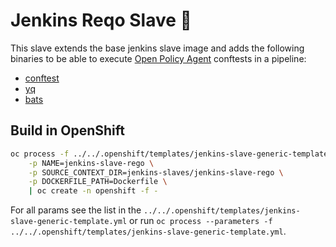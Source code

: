 # Jenkins Reqo Slave 🦇

This slave extends the base jenkins slave image and adds the following binaries to be able to execute [Open Policy Agent](https://openpolicyagent.org) conftests in a pipeline:
 - [conftest](https://conftest.dev/) 
 - [yq](https://github.com/mikefarah/yq)
 - [bats](https://github.com/bats-core/bats-core)

## Build in OpenShift
```bash
oc process -f ../../.openshift/templates/jenkins-slave-generic-template.yml \
    -p NAME=jenkins-slave-rego \
    -p SOURCE_CONTEXT_DIR=jenkins-slaves/jenkins-slave-rego \
    -p DOCKERFILE_PATH=Dockerfile \
    | oc create -n openshift -f -
```
For all params see the list in the `../../.openshift/templates/jenkins-slave-generic-template.yml` or run `oc process --parameters -f ../../.openshift/templates/jenkins-slave-generic-template.yml`.
